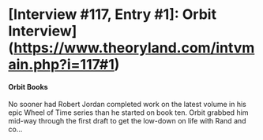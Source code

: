 # [Interview #117, Entry #1]: Orbit Interview](https://www.theoryland.com/intvmain.php?i=117#1)

#### Orbit Books

No sooner had Robert Jordan completed work on the latest volume in his epic Wheel of Time series than he started on book ten. Orbit grabbed him mid-way through the first draft to get the low-down on life with Rand and co...

